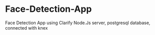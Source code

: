 # Face-Detection-App
Face Detection App using Clarify
Node.Js server, 
postgresql database, 
connected with knex
